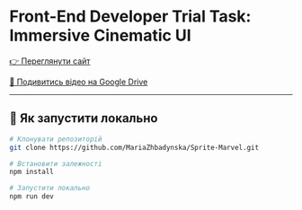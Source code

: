 # Front-End Developer Trial Task: Immersive Cinematic UI


[👉 Переглянути сайт](https://sprite-marvel.vercel.app)

[🎥 Подивитись відео на Google Drive](https://drive.google.com/file/d/1LFImXd6yaaFPA3cvriT-LY5yQai9YY3N/view?usp=sharing)

---

## 🔹 Як запустити локально
```bash
# Клонувати репозиторій
git clone https://github.com/MariaZhbadynska/Sprite-Marvel.git

# Встановити залежності
npm install

# Запустити локально
npm run dev
